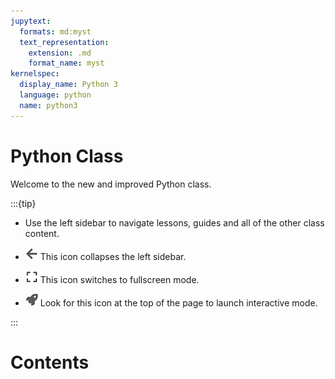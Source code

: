 ```yaml
---
jupytext:
  formats: md:myst
  text_representation:
    extension: .md
    format_name: myst
kernelspec:
  display_name: Python 3
  language: python
  name: python3
---
```


Python Class
============

Welcome to the new and improved Python class.

:::{tip}

* Use the left sidebar to navigate lessons, guides and all of the other class content.

* ![collapse][] This icon collapses the left sidebar.

* ![fullscreen][] This icon switches to fullscreen mode.

* ![launch][] Look for this icon at the top of the page to launch interactive mode.

:::

Contents
========

```{tableofcontents}
```

[collapse]: assets/collapse-icon.png
[fullscreen]: assets/fullscreen-icon.png
[launch]: assets/rocket-icon.png
